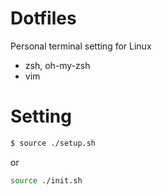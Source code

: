 # Dotfiles
Personal terminal setting for Linux
* zsh, oh-my-zsh
* vim

# Setting
```bash
$ source ./setup.sh
```
or
```bash
source ./init.sh
```
